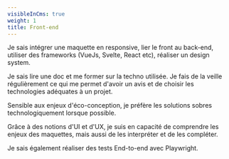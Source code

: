 ```yaml
---
visibleInCms: true
weight: 1
title: Front-end
---
```


Je sais intégrer une maquette en responsive, lier le front au back-end, utiliser des frameworks (VueJs, Svelte, React etc),
réaliser un design system.

Je sais lire une doc et me former sur la techno utilisée. Je fais de la veille régulièrement ce qui me permet d'avoir un avis
et de choisir les technologies adéquates à un projet.

Sensible aux enjeux d'éco-conception, je préfère les solutions sobres technologiquement lorsque possible.

Grâce à des notions d'UI et d'UX, je suis en capacité de comprendre les enjeux des maquettes, mais aussi de les interpréter et
de les compléter.

Je sais également réaliser des tests End-to-end avec Playwright.